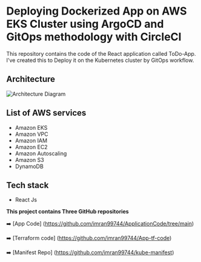 # Deploying Dockerized App on AWS EKS Cluster using ArgoCD and GitOps methodology with CircleCI

This repository contains the code of the React application called ToDo-App. I've created this to Deploy it on the Kubernetes cluster by GitOps workflow.

## Architecture
![Architecture Diagram](https://cdn-images-1.medium.com/max/800/1*T5IRoSoiqT8qnYLUprsRUQ.png)

## List of AWS services
- Amazon EKS 
- Amazon VPC
- Amazon  IAM
- Amazon EC2
- Amazon Autoscaling 
- Amazon S3
- DynamoDB 

## Tech stack

- React Js

**This project contains Three GitHub repositories**

➡️ [App Code] (https://github.com/imran99744/ApplicationCode/tree/main)

➡️ [Terraform code] (https://github.com/imran99744/App-tf-code)

➡️ [Manifest Repo] (https://github.com/imran99744/kube-manifest)
